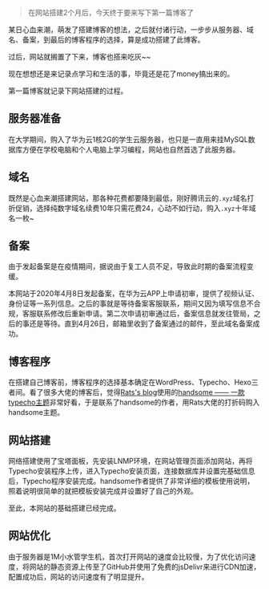 > 在网站搭建2个月后，今天终于要来写下第一篇博客了

某日心血来潮，萌发了搭建博客的想法，之后就付诸行动，一步步从服务器、域名、备案，到最后的博客程序的选择，算是成功搭建了此博客。

过后，网站就搁置了下来，博客也搭来吃灰~~

现在想想还是来记录点学习和生活的事，毕竟还是花了money搞出来的。

第一篇博客就记录下网站搭建的过程。

## 服务器准备

在大学期间，购入了华为云1核2G的学生云服务器，也只是一直用来挂MySQL数据库方便在学校电脑和个人电脑上学习编程，网站也自然首选了此服务器。

## 域名

既然是心血来潮搭建网站，那各种花费都要降到最低，刚好腾讯云的`.xyz`域名打折促销，选择纯数字域名续费10年只需花费24，心动不如行动，购入`.xyz`十年域名一枚~

## 备案

由于发起备案是在疫情期间，据说由于复工人员不足，导致此时期的备案流程变缓。

本网站于2020年4月8日发起备案，在华为云APP上申请初审，提供了视频认证、身份证等一系列信息。之后的事就是等待备案客服联系，期间又因为填写信息不合规，客服联系修改后重新申请。第二次申请初审通过后，备案信息就发往管局，之后的事还是等待。直到4月26日，邮箱里收到了备案通过的邮件，至此域名备案成功。

## 博客程序

在搭建自己博客前，博客程序的选择基本确定在WordPress、Typecho、Hexo三者间。看了很多大佬的博客后，觉得[Rats's blog](www.moerats.com)使用的[handsome —— 一款typecho主题](https://www.ihewro.com/archives/489/)非常好看，于是联系了handsome的作者，用Rats大佬的打折码购入handsome主题。

## 网站搭建

网络搭建使用了宝塔面板，先安装LNMP环境，在网站管理页面添加网站，再将Typecho安装程序上传，进入Typecho安装页面，连接数据库并设置完基础信息后，Typecho程序安装完成。handsome作者提供了非常详细的模板使用说明，照着说明很简单的就把模板安装完成并设置好了自己的外观。

至此，本网站的基础搭建已经完成。

## 网站优化

由于服务器是1M小水管学生机，首次打开网站的速度会比较慢，为了优化访问速度，将网站的静态资源上传至了GitHub并使用了免费的jsDelivr来进行CDN加速，配置成功后，网站的访问速度有了明显提升。